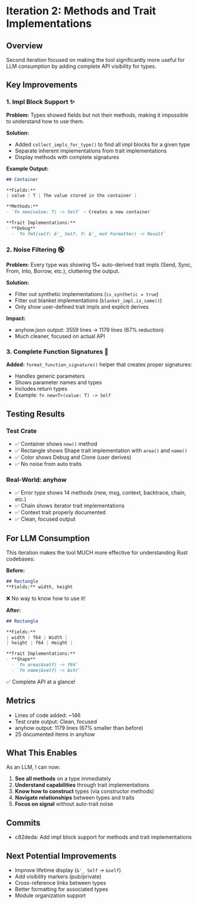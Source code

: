 # Iteration 2: Methods and Trait Implementations

## Overview
Second iteration focused on making the tool significantly more useful for LLM consumption by adding complete API visibility for types.

## Key Improvements

### 1. Impl Block Support ✨
**Problem:** Types showed fields but not their methods, making it impossible to understand how to use them.

**Solution:** 
- Added `collect_impls_for_type()` to find all impl blocks for a given type
- Separate inherent implementations from trait implementations
- Display methods with complete signatures

**Example Output:**
```markdown
## Container

**Fields:**
| value | T | The value stored in the container |

**Methods:**
- `fn new(value: T) -> Self` - Creates a new container

**Trait Implementations:**
- **Debug**
  - `fn fmt(self: &'_ Self, f: &'_ mut Formatter) -> Result`
```

### 2. Noise Filtering 🔇
**Problem:** Every type was showing 15+ auto-derived trait impls (Send, Sync, From, Into, Borrow, etc.), cluttering the output.

**Solution:**
- Filter out synthetic implementations (`is_synthetic = true`)
- Filter out blanket implementations (`blanket_impl.is_some()`)  
- Only show user-defined trait impls and explicit derives

**Impact:**
- anyhow.json output: 3559 lines → 1179 lines (67% reduction)
- Much cleaner, focused on actual API

### 3. Complete Function Signatures 📝
**Added:** `format_function_signature()` helper that creates proper signatures:
- Handles generic parameters
- Shows parameter names and types
- Includes return types
- Example: `fn new<T>(value: T) -> Self`

## Testing Results

### Test Crate
- ✅ Container shows `new()` method
- ✅ Rectangle shows Shape trait implementation with `area()` and `name()`
- ✅ Color shows Debug and Clone (user derives)
- ✅ No noise from auto traits

### Real-World: anyhow
- ✅ Error type shows 14 methods (new, msg, context, backtrace, chain, etc.)
- ✅ Chain shows iterator trait implementations
- ✅ Context trait properly documented
- ✅ Clean, focused output

## For LLM Consumption

This iteration makes the tool MUCH more effective for understanding Rust codebases:

**Before:**
```markdown
## Rectangle
**Fields:** width, height
```
❌ No way to know how to use it!

**After:**
```markdown
## Rectangle

**Fields:**
| width | f64 | Width |
| height | f64 | Height |

**Trait Implementations:**
- **Shape**
  - `fn area(&self) -> f64`
  - `fn name(&self) -> &str`
```
✅ Complete API at a glance!

## Metrics
- Lines of code added: ~146
- Test crate output: Clean, focused
- anyhow output: 1179 lines (67% smaller than before)
- 25 documented items in anyhow

## What This Enables

As an LLM, I can now:
1. **See all methods** on a type immediately
2. **Understand capabilities** through trait implementations  
3. **Know how to construct** types (via constructor methods)
4. **Navigate relationships** between types and traits
5. **Focus on signal** without auto-trait noise

## Commits
- c82deda: Add impl block support for methods and trait implementations

## Next Potential Improvements
- Improve lifetime display (`&'_ Self` → `&self`)
- Add visibility markers (pub/private)
- Cross-reference links between types
- Better formatting for associated types
- Module organization support
